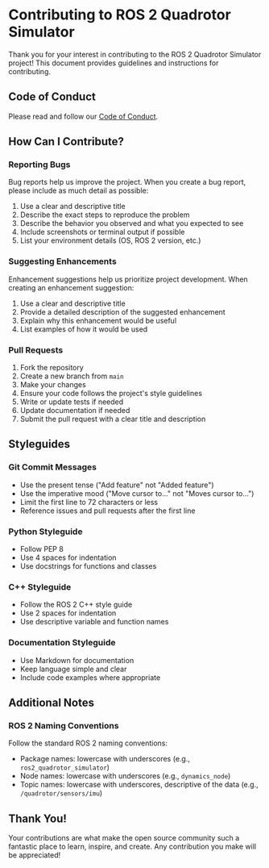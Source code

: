 # Contributing to ROS 2 Quadrotor Simulator

Thank you for your interest in contributing to the ROS 2 Quadrotor Simulator project! This document provides guidelines and instructions for contributing.

## Code of Conduct

Please read and follow our [Code of Conduct](CODE_OF_CONDUCT.md).

## How Can I Contribute?

### Reporting Bugs

Bug reports help us improve the project. When you create a bug report, please include as much detail as possible:

1. Use a clear and descriptive title
2. Describe the exact steps to reproduce the problem
3. Describe the behavior you observed and what you expected to see
4. Include screenshots or terminal output if possible
5. List your environment details (OS, ROS 2 version, etc.)

### Suggesting Enhancements

Enhancement suggestions help us prioritize project development. When creating an enhancement suggestion:

1. Use a clear and descriptive title
2. Provide a detailed description of the suggested enhancement
3. Explain why this enhancement would be useful
4. List examples of how it would be used

### Pull Requests

1. Fork the repository
2. Create a new branch from `main`
3. Make your changes
4. Ensure your code follows the project's style guidelines
5. Write or update tests if needed
6. Update documentation if needed
7. Submit the pull request with a clear title and description

## Styleguides

### Git Commit Messages

* Use the present tense ("Add feature" not "Added feature")
* Use the imperative mood ("Move cursor to..." not "Moves cursor to...")
* Limit the first line to 72 characters or less
* Reference issues and pull requests after the first line

### Python Styleguide

* Follow PEP 8
* Use 4 spaces for indentation
* Use docstrings for functions and classes

### C++ Styleguide

* Follow the ROS 2 C++ style guide
* Use 2 spaces for indentation
* Use descriptive variable and function names

### Documentation Styleguide

* Use Markdown for documentation
* Keep language simple and clear
* Include code examples where appropriate

## Additional Notes

### ROS 2 Naming Conventions

Follow the standard ROS 2 naming conventions:
* Package names: lowercase with underscores (e.g., `ros2_quadrotor_simulator`)
* Node names: lowercase with underscores (e.g., `dynamics_node`)
* Topic names: lowercase with underscores, descriptive of the data (e.g., `/quadrotor/sensors/imu`)

## Thank You!

Your contributions are what make the open source community such a fantastic place to learn, inspire, and create. Any contribution you make will be appreciated!